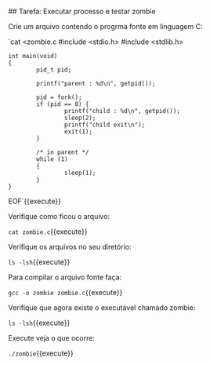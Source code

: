 

## Tarefa: Executar processo e testar zombie


Crie um arquivo contendo o progrma fonte em linguagem C:

`cat <<EOF >zombie.c
#include <stdio.h>
#include <stdlib.h>
 
    int main(void)
    {
            pid_t pid;

            printf("parent : %d\n", getpid());
       
            pid = fork();
            if (pid == 0) {
                    printf("child : %d\n", getpid());
                    sleep(2);
                    printf("child exit\n");
                    exit(1);
            }
  
            /* in parent */
            while (1)
            {
                    sleep(1);
            }
    }
EOF`{{execute}}


Verifique como ficou o arquivo:

`cat zombie.c`{{execute}}

Verifique os arquivos no seu diretório:

`ls -lsh`{{execute}}


Para compilar o arquivo fonte faça:

`gcc -o zombie zombie.c`{{execute}}

Verifique que agora existe o executável chamado zombie:

`ls -lsh`{{execute}}

Execute veja o que ocorre:

`./zombie`{{execute}}


